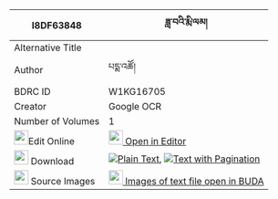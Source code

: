 |I8DF63848|ཟླ་བའི་རྨི་ལམ། 
| --- | --- 
|Alternative Title |
|Author| པདྨ་འཚོ།
|BDRC ID | W1KG16705
|Creator | Google OCR
|Number of Volumes| 1
|<img width="25" src="https://img.icons8.com/color/25/000000/edit-property.png">Edit Online| [<img width="25" src="https://avatars.githubusercontent.com/u/45091458?s=200&v=4"> Open in Editor](http://editor.openpecha.org/I8DF63848)
|<img width="25" src="https://img.icons8.com/fluent/48/000000/download-2.png"/>  Download | [![](https://img.icons8.com/color/20/000000/txt.png)Plain Text](https://github.com/Openpecha/I8DF63848/releases/download/v1/dawa_i_milam_plain_I8DF63848.zip), [![](https://img.icons8.com/color/20/000000/txt.png)Text with Pagination](https://github.com/Openpecha/I8DF63848/releases/download/v1/dawa_i_milam_pages_I8DF63848.zip)
|<img width="25" src="https://img.icons8.com/plasticine/100/000000/pictures-folder.png"/>  Source Images | [<img width="25" src="https://library.bdrc.io/icons/BUDA-small.svg"> Images of text file open in BUDA](https://library.bdrc.io/show/bdr:W1KG16705)